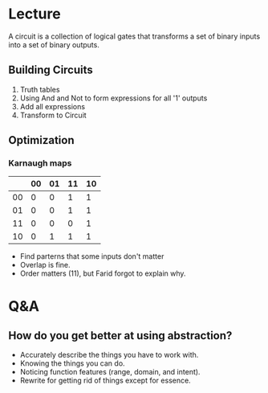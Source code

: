 # Lecture
A circuit is a collection of logical gates that transforms a set of binary inputs into a set of binary outputs.

## Building Circuits
1. Truth tables
2. Using And and Not to form expressions for all '1' outputs
3. Add all expressions
4. Transform to Circuit

## Optimization
### Karnaugh maps
|     | 00  | 01  | 11  | 10  |
| --- | --- | --- | --- | --- |
| 00  | 0   | 0   | 1   | 1   |
| 01  | 0   | 0   | 1   | 1   |
| 11  | 0   | 0   | 0   | 1   |
| 10  | 0   | 1   | 1   | 1   |

- Find parterns that some inputs don't matter
- Overlap is fine.
- Order matters (11), but Farid forgot to explain why.

# Q&A
## How do you get better at using abstraction?
- Accurately describe the things you have to work with.
- Knowing the things you can do.
- Noticing function features (range, domain, and intent).
- Rewrite for getting rid of things except for essence.

